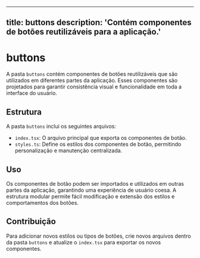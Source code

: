
---
title: buttons
description: 'Contém componentes de botões reutilizáveis para a aplicação.'
---

# buttons

A pasta `buttons` contém componentes de botões reutilizáveis que são utilizados em diferentes partes da aplicação. Esses componentes são projetados para garantir consistência visual e funcionalidade em toda a interface do usuário.

## Estrutura

A pasta `buttons` inclui os seguintes arquivos:

- `index.tsx`: O arquivo principal que exporta os componentes de botão.
- `styles.ts`: Define os estilos dos componentes de botão, permitindo personalização e manutenção centralizada.

## Uso

Os componentes de botão podem ser importados e utilizados em outras partes da aplicação, garantindo uma experiência de usuário coesa. A estrutura modular permite fácil modificação e extensão dos estilos e comportamentos dos botões.

## Contribuição

Para adicionar novos estilos ou tipos de botões, crie novos arquivos dentro da pasta `buttons` e atualize o `index.tsx` para exportar os novos componentes.
